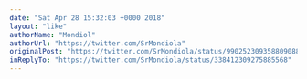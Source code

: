 ```yaml
---
date: "Sat Apr 28 15:32:03 +0000 2018"
layout: "like"
authorName: "Mondiol"
authorUrl: "https://twitter.com/SrMondiola"
originalPost: "https://twitter.com/SrMondiola/status/990252309358809088"
inReplyTo: "https://twitter.com/SrMondiola/status/338412309275885568"
---
```

